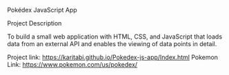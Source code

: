 Pokédex JavaScript App

Project Description

To build a small web application with HTML, CSS, and JavaScript that loads data from an external API and enables the viewing of data points in detail.

Project link: https://karitabi.github.io/Pokedex-js-app/Index.html
Pokemon Link: https://www.pokemon.com/us/pokedex/